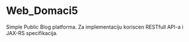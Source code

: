 # Web_Domaci5
Simple Public Blog platforma.  Za implementaciju koriscen RESTfull API-a i JAX-RS specifikacija.
